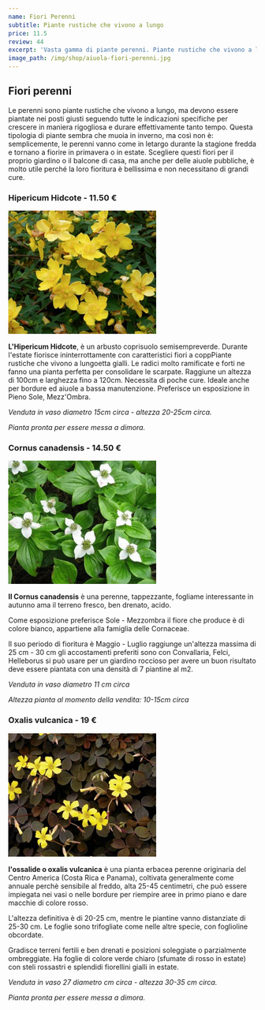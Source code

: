 ```yaml
---
name: Fiori Perenni
subtitle: Piante rustiche che vivono a lungo
price: 11.5
review: 44
excerpt: 'Vasta gamma di piante perenni. Piante rustiche che vivono a lungo. A partire da €11.50'
image_path: /img/shop/aiuola-fiori-perenni.jpg
---
```

## Fiori perenni

Le perenni sono piante rustiche che vivono a lungo, ma devono essere piantate nei posti giusti seguendo tutte le indicazioni specifiche per crescere in maniera rigogliosa e durare effettivamente tanto tempo. Questa tipologia di piante sembra che muoia in inverno, ma così non è: semplicemente, le perenni vanno come in letargo durante la stagione fredda e tornano a fiorire in primavera o in estate. Scegliere questi fiori per il proprio giardino o il balcone di casa, ma anche per delle aiuole pubbliche, è molto utile perché la loro fioritura è bellissima e non necessitano di grandi cure.

### Hipericum Hidcote - 11.50 €
![iperico-hidcote](/img/shop/iperico-hidcote.jpg  "iperico hidcote")

**L'Hipericum Hidcote**, è un arbusto coprisuolo semisempreverde. Durante l'estate fiorisce ininterrottamente con caratteristici fiori a coppPiante rustiche che vivono a lungoetta gialli. Le radici molto ramificate e forti ne fanno una pianta perfetta per consolidare le scarpate.  Raggiune un altezza di 100cm e larghezza fino a 120cm.
Necessita di poche cure. Ideale anche per bordure ed aiuole a bassa manutenzione. Preferisce un esposizione in Pieno Sole, Mezz'Ombra.

*Venduta in vaso diametro 15cm circa - altezza 20-25cm circa.*

*Pianta pronta per essere messa a dimora.*

### Cornus canadensis - 14.50 €
![cornus-canadensis](/img/shop/cornus-canadensis.jpg  "cornus canadensis")

**Il Cornus canadensis** è una perenne, tappezzante, fogliame interessante in autunno ama il terreno fresco, ben drenato, acido.

Come esposizione preferisce Sole - Mezzombra il fiore che produce è di colore bianco, appartiene alla famiglia delle Cornaceae.

Il suo periodo di fioritura è Maggio - Luglio raggiunge un'altezza massima di 25 cm - 30 cm gli accostamenti preferiti sono con Convallaria, Felci, Helleborus si può usare per un giardino roccioso per avere un buon risultato deve essere piantata con una densità di 7 piantine al m2.

*Venduta in vaso diametro 11 cm circa*

*Altezza pianta al momento della vendita: 10-15cm circa*

### Oxalis vulcanica - 19 €
![Oxalis-vulcanicola](/img/shop/oxalis-vulcanicola.jpg  "oxalis vulcanicola")

**l'ossalide o oxalis vulcanica** è una pianta erbacea perenne originaria del Centro America (Costa Rica e Panama), coltivata generalmente come annuale perchè sensibile al freddo, alta 25-45 centimetri, che può essere impiegata nei vasi o nelle bordure per riempire aree in primo piano e dare macchie di colore rosso.

L'altezza definitiva è di 20-25 cm, mentre le piantine vanno distanziate di 25-30 cm. Le foglie sono trifogliate come nelle altre specie, con foglioline obcordate.

Gradisce terreni fertili e ben drenati e posizioni soleggiate o parzialmente ombreggiate. Ha foglie di colore verde chiaro (sfumate di rosso in estate) con steli rossastri e splendidi fiorellini gialli in estate.

*Venduta in vaso 27 diametro cm circa - altezza 30-35 cm circa.*

*Pianta pronta per essere messa a dimora.*
